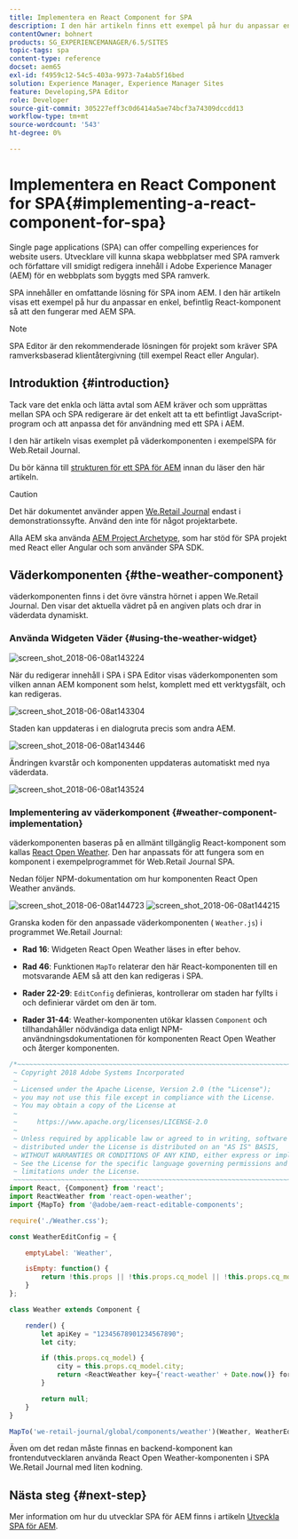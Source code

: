 ```yaml
---
title: Implementera en React Component for SPA
description: I den här artikeln finns ett exempel på hur du anpassar en enkel, befintlig React-komponent så att den fungerar med Adobe Experience Manager (AEM) SPA Editor.
contentOwner: bohnert
products: SG_EXPERIENCEMANAGER/6.5/SITES
topic-tags: spa
content-type: reference
docset: aem65
exl-id: f4959c12-54c5-403a-9973-7a4ab5f16bed
solution: Experience Manager, Experience Manager Sites
feature: Developing,SPA Editor
role: Developer
source-git-commit: 305227eff3c0d6414a5ae74bcf3a74309dccdd13
workflow-type: tm+mt
source-wordcount: '543'
ht-degree: 0%

---
```


# Implementera en React Component for SPA{#implementing-a-react-component-for-spa}

Single page applications (SPA) can offer compelling experiences for website users. Utvecklare vill kunna skapa webbplatser med SPA ramverk och författare vill smidigt redigera innehåll i Adobe Experience Manager (AEM) för en webbplats som byggts med SPA ramverk.

SPA innehåller en omfattande lösning för SPA inom AEM. I den här artikeln visas ett exempel på hur du anpassar en enkel, befintlig React-komponent så att den fungerar med AEM SPA.

>[!NOTE]
>
>SPA Editor är den rekommenderade lösningen för projekt som kräver SPA ramverksbaserad klientåtergivning (till exempel React eller Angular).

## Introduktion {#introduction}

Tack vare det enkla och lätta avtal som AEM kräver och som upprättas mellan SPA och SPA redigerare är det enkelt att ta ett befintligt JavaScript-program och att anpassa det för användning med ett SPA i AEM.

I den här artikeln visas exemplet på väderkomponenten i exempelSPA för Web.Retail Journal.

Du bör känna till [strukturen för ett SPA för AEM](/help/sites-developing/spa-getting-started-react.md) innan du läser den här artikeln.

>[!CAUTION]
>Det här dokumentet använder appen [We.Retail Journal](https://github.com/adobe/aem-sample-we-retail-journal) endast i demonstrationssyfte. Använd den inte för något projektarbete.
>
>Alla AEM ska använda [AEM Project Archetype](https://experienceleague.adobe.com/docs/experience-manager-core-components/using/developing/archetype/overview.html), som har stöd för SPA projekt med React eller Angular och som använder SPA SDK.

## Väderkomponenten {#the-weather-component}

väderkomponenten finns i det övre vänstra hörnet i appen We.Retail Journal. Den visar det aktuella vädret på en angiven plats och drar in väderdata dynamiskt.

### Använda Widgeten Väder {#using-the-weather-widget}

![screen_shot_2018-06-08at143224](assets/screen_shot_2018-06-08at143224.png)

När du redigerar innehåll i SPA i SPA Editor visas väderkomponenten som vilken annan AEM komponent som helst, komplett med ett verktygsfält, och kan redigeras.

![screen_shot_2018-06-08at143304](assets/screen_shot_2018-06-08at143304.png)

Staden kan uppdateras i en dialogruta precis som andra AEM.

![screen_shot_2018-06-08at143446](assets/screen_shot_2018-06-08at143446.png)

Ändringen kvarstår och komponenten uppdateras automatiskt med nya väderdata.

![screen_shot_2018-06-08at143524](assets/screen_shot_2018-06-08at143524.png)

### Implementering av väderkomponent {#weather-component-implementation}

väderkomponenten baseras på en allmänt tillgänglig React-komponent som kallas [React Open Weather](https://www.npmjs.com/package/react-open-weather). Den har anpassats för att fungera som en komponent i exempelprogrammet för Web.Retail Journal SPA.

Nedan följer NPM-dokumentation om hur komponenten React Open Weather används.

![screen_shot_2018-06-08at144723](assets/screen_shot_2018-06-08at144723.png) ![screen_shot_2018-06-08at144215](assets/screen_shot_2018-06-08at144215.png)

Granska koden för den anpassade väderkomponenten ( `Weather.js`) i programmet We.Retail Journal:

* **Rad 16**: Widgeten React Open Weather läses in efter behov.
* **Rad 46**: Funktionen `MapTo` relaterar den här React-komponenten till en motsvarande AEM så att den kan redigeras i SPA.

* **Rader 22-29**: `EditConfig` definieras, kontrollerar om staden har fyllts i och definierar värdet om den är tom.

* **Rader 31-44**: Weather-komponenten utökar klassen `Component` och tillhandahåller nödvändiga data enligt NPM-användningsdokumentationen för komponenten React Open Weather och återger komponenten.

```javascript
/*~~~~~~~~~~~~~~~~~~~~~~~~~~~~~~~~~~~~~~~~~~~~~~~~~~~~~~~~~~~~~~~~~~~~~~~~~~~~~~
 ~ Copyright 2018 Adobe Systems Incorporated
 ~
 ~ Licensed under the Apache License, Version 2.0 (the "License");
 ~ you may not use this file except in compliance with the License.
 ~ You may obtain a copy of the License at
 ~
 ~     https://www.apache.org/licenses/LICENSE-2.0
 ~
 ~ Unless required by applicable law or agreed to in writing, software
 ~ distributed under the License is distributed on an "AS IS" BASIS,
 ~ WITHOUT WARRANTIES OR CONDITIONS OF ANY KIND, either express or implied.
 ~ See the License for the specific language governing permissions and
 ~ limitations under the License.
 ~~~~~~~~~~~~~~~~~~~~~~~~~~~~~~~~~~~~~~~~~~~~~~~~~~~~~~~~~~~~~~~~~~~~~~~~~~~~~*/
import React, {Component} from 'react';
import ReactWeather from 'react-open-weather';
import {MapTo} from '@adobe/aem-react-editable-components';

require('./Weather.css');

const WeatherEditConfig = {

    emptyLabel: 'Weather',

    isEmpty: function() {
        return !this.props || !this.props.cq_model || !this.props.cq_model.city || this.props.cq_model.city.trim().length < 1;
    }
};

class Weather extends Component {

    render() {
        let apiKey = "12345678901234567890";
        let city;

        if (this.props.cq_model) {
            city = this.props.cq_model.city;
            return <ReactWeather key={'react-weather' + Date.now()} forecast="today" apikey={apiKey} type="city" city={city} />
        }

        return null;
    }
}

MapTo('we-retail-journal/global/components/weather')(Weather, WeatherEditConfig);
```

Även om det redan måste finnas en backend-komponent kan frontendutvecklaren använda React Open Weather-komponenten i SPA We.Retail Journal med liten kodning.

## Nästa steg {#next-step}

Mer information om hur du utvecklar SPA för AEM finns i artikeln [Utveckla SPA för AEM](/help/sites-developing/spa-architecture.md).
